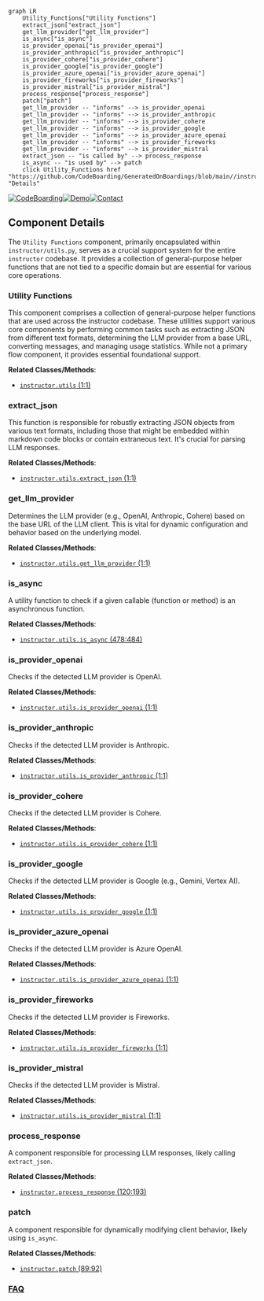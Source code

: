 ```mermaid
graph LR
    Utility_Functions["Utility Functions"]
    extract_json["extract_json"]
    get_llm_provider["get_llm_provider"]
    is_async["is_async"]
    is_provider_openai["is_provider_openai"]
    is_provider_anthropic["is_provider_anthropic"]
    is_provider_cohere["is_provider_cohere"]
    is_provider_google["is_provider_google"]
    is_provider_azure_openai["is_provider_azure_openai"]
    is_provider_fireworks["is_provider_fireworks"]
    is_provider_mistral["is_provider_mistral"]
    process_response["process_response"]
    patch["patch"]
    get_llm_provider -- "informs" --> is_provider_openai
    get_llm_provider -- "informs" --> is_provider_anthropic
    get_llm_provider -- "informs" --> is_provider_cohere
    get_llm_provider -- "informs" --> is_provider_google
    get_llm_provider -- "informs" --> is_provider_azure_openai
    get_llm_provider -- "informs" --> is_provider_fireworks
    get_llm_provider -- "informs" --> is_provider_mistral
    extract_json -- "is called by" --> process_response
    is_async -- "is used by" --> patch
    click Utility_Functions href "https://github.com/CodeBoarding/GeneratedOnBoardings/blob/main//instructor/Utility_Functions.md" "Details"
```
[![CodeBoarding](https://img.shields.io/badge/Generated%20by-CodeBoarding-9cf?style=flat-square)](https://github.com/CodeBoarding/GeneratedOnBoardings)[![Demo](https://img.shields.io/badge/Try%20our-Demo-blue?style=flat-square)](https://www.codeboarding.org/demo)[![Contact](https://img.shields.io/badge/Contact%20us%20-%20contact@codeboarding.org-lightgrey?style=flat-square)](mailto:contact@codeboarding.org)

## Component Details

The `Utility Functions` component, primarily encapsulated within `instructor/utils.py`, serves as a crucial support system for the entire `instructor` codebase. It provides a collection of general-purpose helper functions that are not tied to a specific domain but are essential for various core operations.

### Utility Functions
This component comprises a collection of general-purpose helper functions that are used across the instructor codebase. These utilities support various core components by performing common tasks such as extracting JSON from different text formats, determining the LLM provider from a base URL, converting messages, and managing usage statistics. While not a primary flow component, it provides essential foundational support.


**Related Classes/Methods**:

- <a href="https://github.com/567-labs/instructor/blob/master/instructor/utils.py#L1-L1" target="_blank" rel="noopener noreferrer">`instructor.utils` (1:1)</a>


### extract_json
This function is responsible for robustly extracting JSON objects from various text formats, including those that might be embedded within markdown code blocks or contain extraneous text. It's crucial for parsing LLM responses.


**Related Classes/Methods**:

- <a href="https://github.com/567-labs/instructor/blob/master/instructor/utils.py#L1-L1" target="_blank" rel="noopener noreferrer">`instructor.utils.extract_json` (1:1)</a>


### get_llm_provider
Determines the LLM provider (e.g., OpenAI, Anthropic, Cohere) based on the base URL of the LLM client. This is vital for dynamic configuration and behavior based on the underlying model.


**Related Classes/Methods**:

- <a href="https://github.com/567-labs/instructor/blob/master/instructor/utils.py#L1-L1" target="_blank" rel="noopener noreferrer">`instructor.utils.get_llm_provider` (1:1)</a>


### is_async
A utility function to check if a given callable (function or method) is an asynchronous function.


**Related Classes/Methods**:

- <a href="https://github.com/567-labs/instructor/blob/master/instructor/utils.py#L478-L484" target="_blank" rel="noopener noreferrer">`instructor.utils.is_async` (478:484)</a>


### is_provider_openai
Checks if the detected LLM provider is OpenAI.


**Related Classes/Methods**:

- <a href="https://github.com/567-labs/instructor/blob/master/instructor/utils.py#L1-L1" target="_blank" rel="noopener noreferrer">`instructor.utils.is_provider_openai` (1:1)</a>


### is_provider_anthropic
Checks if the detected LLM provider is Anthropic.


**Related Classes/Methods**:

- <a href="https://github.com/567-labs/instructor/blob/master/instructor/utils.py#L1-L1" target="_blank" rel="noopener noreferrer">`instructor.utils.is_provider_anthropic` (1:1)</a>


### is_provider_cohere
Checks if the detected LLM provider is Cohere.


**Related Classes/Methods**:

- <a href="https://github.com/567-labs/instructor/blob/master/instructor/utils.py#L1-L1" target="_blank" rel="noopener noreferrer">`instructor.utils.is_provider_cohere` (1:1)</a>


### is_provider_google
Checks if the detected LLM provider is Google (e.g., Gemini, Vertex AI).


**Related Classes/Methods**:

- <a href="https://github.com/567-labs/instructor/blob/master/instructor/utils.py#L1-L1" target="_blank" rel="noopener noreferrer">`instructor.utils.is_provider_google` (1:1)</a>


### is_provider_azure_openai
Checks if the detected LLM provider is Azure OpenAI.


**Related Classes/Methods**:

- <a href="https://github.com/567-labs/instructor/blob/master/instructor/utils.py#L1-L1" target="_blank" rel="noopener noreferrer">`instructor.utils.is_provider_azure_openai` (1:1)</a>


### is_provider_fireworks
Checks if the detected LLM provider is Fireworks.


**Related Classes/Methods**:

- <a href="https://github.com/567-labs/instructor/blob/master/instructor/utils.py#L1-L1" target="_blank" rel="noopener noreferrer">`instructor.utils.is_provider_fireworks` (1:1)</a>


### is_provider_mistral
Checks if the detected LLM provider is Mistral.


**Related Classes/Methods**:

- <a href="https://github.com/567-labs/instructor/blob/master/instructor/utils.py#L1-L1" target="_blank" rel="noopener noreferrer">`instructor.utils.is_provider_mistral` (1:1)</a>


### process_response
A component responsible for processing LLM responses, likely calling `extract_json`.


**Related Classes/Methods**:

- <a href="https://github.com/567-labs/instructor/blob/master/instructor/process_response.py#L120-L193" target="_blank" rel="noopener noreferrer">`instructor.process_response` (120:193)</a>


### patch
A component responsible for dynamically modifying client behavior, likely using `is_async`.


**Related Classes/Methods**:

- <a href="https://github.com/567-labs/instructor/blob/master/instructor/patch.py#L89-L92" target="_blank" rel="noopener noreferrer">`instructor.patch` (89:92)</a>




### [FAQ](https://github.com/CodeBoarding/GeneratedOnBoardings/tree/main?tab=readme-ov-file#faq)